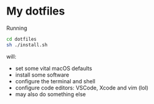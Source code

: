 # My dotfiles

Running

```sh
cd dotfiles
sh ./install.sh
```

will:

- set some vital macOS defaults
- install some software
- configure the terminal and shell
- configure code editors: VSCode, Xcode and vim (lol)
- may also do something else